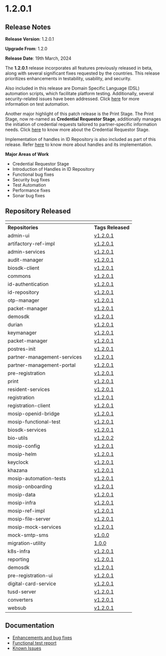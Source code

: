 # 1.2.0.1

## Release Notes

**Release Version**: 1.2.0.1

**Upgrade From**: 1.2.0

**Release Date**: 19th March, 2024

The **1.2.0.1** release incorporates all features previously released in beta, along with several significant fixes requested by the countries. This release prioritizes enhancements in testability, usability, and security.

Also included in this release are Domain Specific Language (DSL) automation scripts, which facilitate platform testing. Additionally, several security-related issues have been addressed. Click [here](https://docs.mosip.io/1.2.0/test-automation) for more information on test automation.

Another major highlight of this patch release is the Print Stage. The Print Stage, now re-named as **Credential Requestor Stage**, additionally manages the initiation of credential requests tailored to partner-specific information needs. Click [here](https://docs.mosip.io/1.2.0/modules/registration-processor/credential-requestor-stage) to know more about the Credential Requestor Stage.

Implementation of handles in ID Repository is also included as part of this release. Refer [here](https://docs.mosip.io/1.2.0/modules/id-repository/custom-handle) to know more about handles and its implementation.

**Major Areas of Work**

* Credential Requestor Stage
* Introduction of Handles in ID Repository
* Functional bug fixes
* Security bug fixes
* Test Automation
* Performance fixes
* Sonar bug fixes

## Repository Released

<table data-header-hidden><thead><tr><th width="262"></th><th></th></tr></thead><tbody><tr><td><strong>Repositories</strong></td><td><strong>Tags Released</strong></td></tr><tr><td>admin-ui</td><td><a href="https://github.com/mosip/admin-ui/tree/v1.2.0.1/">v1.2.0.1</a></td></tr><tr><td>artifactory-ref-impl</td><td><a href="https://github.com/mosip/artifactory-ref-impl/tree/v1.2.0.1">v1.2.0.1</a></td></tr><tr><td>admin-services</td><td><a href="https://github.com/mosip/admin-services/tree/v1.2.0.1/">v1.2.0.1</a></td></tr><tr><td>audit-manager</td><td><a href="https://github.com/mosip/audit-manager/tree/v1.2.0.1/">v1.2.0.1</a></td></tr><tr><td>biosdk-client</td><td><a href="https://github.com/mosip/biosdk-client/tree/v1.2.0.1/">v1.2.0.1</a></td></tr><tr><td>commons</td><td><a href="https://github.com/mosip/commons/tree/v1.2.0.1/">v1.2.0.1</a></td></tr><tr><td>id-authentication</td><td><a href="https://github.com/mosip/id-authentication/tree/v1.2.0.1/">v1.2.0.1</a></td></tr><tr><td>id-repository</td><td><a href="https://github.com/mosip/id-repository/tree/v1.2.0.1/">v1.2.0.1</a></td></tr><tr><td>otp-manager</td><td><a href="https://github.com/mosip/otp-manager/tree/v1.2.0.1">v1.2.0.1</a></td></tr><tr><td>packet-manager</td><td><a href="https://github.com/mosip/packet-manager/tree/v1.2.0.1/">v1.2.0.1</a></td></tr><tr><td>demosdk</td><td><a href="https://github.com/mosip/demosdk/tree/v1.2.0.1/">v1.2.0.1</a></td></tr><tr><td>durian</td><td><a href="https://github.com/mosip/durian/tree/v1.2.0.1/">v1.2.0.1</a></td></tr><tr><td>keymanager</td><td><a href="https://github.com/mosip/keymanager/tree/v1.2.0.1/">v1.2.0.1</a></td></tr><tr><td>packet-manager</td><td><a href="https://github.com/mosip/packet-manager/tree/v1.2.0.1/">v1.2.0.1</a></td></tr><tr><td>postres-init</td><td><a href="https://github.com/mosip/postgres-init/tree/v1.2.0.1">v1.2.0.1</a></td></tr><tr><td>partner-management-services</td><td><a href="https://github.com/mosip/partner-management-services/tree/v1.2.0.1/">v1.2.0.1</a></td></tr><tr><td>partner-management-portal</td><td><a href="https://github.com/mosip/partner-management-services/tree/v1.2.0.1/">v1.2.0.1</a></td></tr><tr><td>pre-registration</td><td><a href="https://github.com/mosip/pre-registration/tree/v1.2.0.1/">v1.2.0.1</a></td></tr><tr><td>print</td><td><a href="https://github.com/mosip/print/tree/v1.2.0.1/">v1.2.0.1</a></td></tr><tr><td>resident-services</td><td><a href="https://github.com/mosip/resident-services/tree/v1.2.0.1/">v1.2.0.1</a></td></tr><tr><td>registration</td><td><a href="https://github.com/mosip/registration/tree/v1.2.0.1/">v1.2.0.1</a></td></tr><tr><td>registration-client</td><td><a href="https://github.com/mosip/registration-client/tree/v1.2.0.1/">v1.2.0.1</a></td></tr><tr><td>mosip-openid-bridge</td><td><a href="https://github.com/mosip/mosip-openid-bridge/tree/v1.2.0.1/">v1.2.0.1</a></td></tr><tr><td>mosip-functional-test</td><td><a href="https://github.com/mosip/mosip-functional-tests/tree/v1.2.0.1">v1.2.0.1</a></td></tr><tr><td>biosdk-services</td><td><a href="https://github.com/mosip/biosdk-services/tree/v1.2.0.1/">v1.2.0.1</a></td></tr><tr><td>bio-utils</td><td><a href="https://github.com/mosip/bio-utils/tree/v1.2.0.2">v1.2.0.2</a></td></tr><tr><td>mosip-config</td><td><a href="https://github.com/mosip/mosip-config/tree/v1.2.0.1/">v1.2.0.1</a></td></tr><tr><td>mosip-helm</td><td><a href="https://github.com/mosip/mosip-helm/tree/v1.2.0.1">v1.2.0.1</a></td></tr><tr><td>keyclock</td><td><a href="https://github.com/mosip/keycloak/tree/v1.2.0.1/">v1.2.0.1</a></td></tr><tr><td>khazana</td><td><a href="https://github.com/mosip/khazana/tree/v1.2.0.1/">v1.2.0.1</a></td></tr><tr><td>mosip-automation-tests</td><td><a href="https://github.com/mosip/mosip-automation-tests/tree/v1.2.0.1">v1.2.0.1</a></td></tr><tr><td>mosip-onboarding</td><td><a href="https://github.com/mosip/mosip-onboarding/tree/v1.2.0.1/">v1.2.0.1</a></td></tr><tr><td>mosip-data</td><td><a href="https://github.com/mosip/mosip-data/tree/v1.2.0.1/">v1.2.0.1</a></td></tr><tr><td>mosip-infra</td><td><a href="https://github.com/mosip/mosip-infra/tree/v1.2.0.1">v1.2.0.1</a></td></tr><tr><td>mosip-ref-impl</td><td><a href="https://github.com/mosip/mosip-ref-impl/tree/v1.2.0.1/">v1.2.0.1</a></td></tr><tr><td>mosip-file-server</td><td><a href="https://github.com/mosip/mosip-file-server/tree/v1.2.0.1/">v1.2.0.1</a></td></tr><tr><td>mosip-mock-services</td><td><a href="https://github.com/mosip/mosip-mock-services/tree/v1.2.0.1">v1.2.0.1</a></td></tr><tr><td>mock-smtp-sms</td><td><a href="https://github.com/mosip/mock-smtp-sms/tree/v1.0.0">v1.0.0</a></td></tr><tr><td>migration-utility</td><td><a href="https://github.com/mosip/migration-utility/tree/v1.0.0">1.0.0</a></td></tr><tr><td>k8s-infra</td><td><a href="https://github.com/mosip/k8s-infra/tree/v1.2.0.1/">v1.2.0.1</a></td></tr><tr><td>reporting</td><td><a href="https://github.com/mosip/reporting/tree/v1.2.0.1/">v1.2.0.1</a></td></tr><tr><td>demosdk</td><td><a href="https://github.com/mosip/demosdk/tree/v1.2.0.1/">v1.2.0.1</a></td></tr><tr><td>pre-registration-ui</td><td><a href="https://github.com/mosip/pre-registration-ui/tree/v1.2.0.1/">v1.2.0.1</a></td></tr><tr><td>digital-card-service</td><td><a href="https://github.com/mosip/digital-card-service/tree/v1.2.0.1/">v1.2.0.1</a></td></tr><tr><td>tusd-server</td><td><a href="https://github.com/mosip/tusd-server/tree/v1.2.0.1">v1.2.0.1</a></td></tr><tr><td>converters</td><td><a href="https://github.com/mosip/converters/tree/v1.2.0.1/">v1.2.0.1</a></td></tr><tr><td>websub</td><td><a href="https://github.com/mosip/websub/tree/v1.2.0.1">v1.2.0.1</a></td></tr></tbody></table>

## Documentation

* [Enhancements and bug fixes](https://docs.mosip.io/1.2.0/releases/release-notes-1.2.0.1/enhancements-and-bug-fixes)
* [Functional test report](https://docs.mosip.io/1.2.0/releases/release-notes-1.2.0.1/test-report-1.2.0.1)
* [Known Issues](https://mosip.atlassian.net/issues/?filter=11385)
